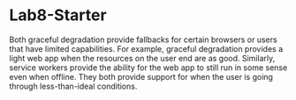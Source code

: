 # Lab8-Starter
Both graceful degradation provide fallbacks for certain browsers or users that have limited capabilities. For example, graceful degradation provides a light web app when the resources on the user end are as good. Similarly, service workers provide the ability for the web app to still run in some sense even when offline. They both provide support for when the user is going through less-than-ideal conditions.